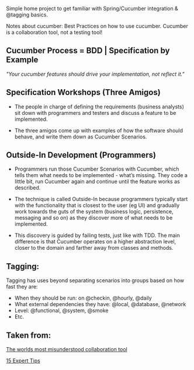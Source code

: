 Simple home project to get familiar with Spring/Cucumber integration & @tagging basics.



Notes about cucumber:
Best Practices on how to use cucumber. Cucumber is a collaboration tool, not a testing tool!

## Cucumber Process = BDD | Specification by Example

*"Your cucumber features should drive your implementation, not reflect it."*

## Specification Workshops (Three Amigos)
* The people in charge of defining the requirements (business analysts) sit down with programmers and testers and discuss a feature to be implemented. 

* The three amigos come up with examples of how the software should behave, and write them down as Cucumber Scenarios.

## Outside-In Development (Programmers)
* Programmers run those Cucumber Scenarios with Cucumber, which tells them what needs to be implemented - what’s missing. They code a little bit, run Cucumber again and continue until the feature works as described.

* The technique is called Outside-In because programmers typically start with the functionality that is closest to the user (eg UI) and gradually work towards the guts of the system (business logic, persistence, messaging and so on) as they discover more of what needs to be implemented.

* This discovery is guided by failing tests, just like with TDD. The main difference is that Cucumber operates on a higher abstraction level, closer to the domain and farther away from classes and methods.

## Tagging:
Tagging has uses beyond separating scenarios into groups based on how fast they are:
* When they should be run: on @checkin, @hourly, @daily
* What external dependencies they have: @local, @database, @network
* Level: @functional, @system, @smoke
* Etc.

## Taken from:

[The worlds most misunderstood collaboration tool](https://cucumber.io/blog/2014/03/03/the-worlds-most-misunderstood-collaboration-tool)

[15 Expert Tips](https://blog.engineyard.com/2009/15-expert-tips-for-using-cucumber)
